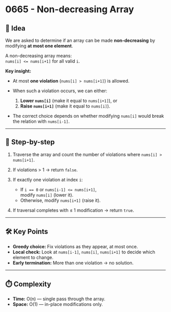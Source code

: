# 0665 - Non-decreasing Array

## 🧠 Idea

We are asked to determine if an array can be made **non-decreasing** by modifying **at most one element**.

A non-decreasing array means:  
`nums[i] <= nums[i+1]` for all valid `i`.

**Key insight:**  

- At most **one violation** (`nums[i] > nums[i+1]`) is allowed.  
- When such a violation occurs, we can either:
  1. **Lower `nums[i]`** (make it equal to `nums[i+1]`), or  
  2. **Raise `nums[i+1]`** (make it equal to `nums[i]`).  

- The correct choice depends on whether modifying `nums[i]` would break the relation with `nums[i-1]`.

---

## 🔁 Step-by-step

1. Traverse the array and count the number of violations where `nums[i] > nums[i+1]`.

2. If violations > 1 → return `false`.

3. If exactly one violation at index `i`:
   - If `i == 0` or `nums[i-1] <= nums[i+1]`,  
     modify `nums[i]` (lower it).
   - Otherwise, modify `nums[i+1]` (raise it).

4. If traversal completes with ≤ 1 modification → return `true`.

---

## 🛠️ Key Points

- **Greedy choice:** Fix violations as they appear, at most once.  
- **Local check:** Look at `nums[i-1]`, `nums[i]`, `nums[i+1]` to decide which element to change.  
- **Early termination:** More than one violation → no solution.

---

## ⏱️ Complexity

- **Time:** O(n) — single pass through the array.  
- **Space:** O(1) — in-place modifications only.
